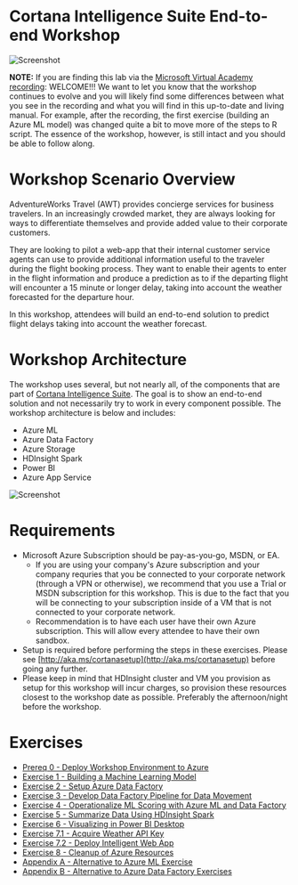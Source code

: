  # Cortana Intelligence Suite End-to-end Workshop
![Screenshot](images/cis_header.png)

**NOTE:** If you are finding this lab via the [Microsoft Virtual Academy recording](https://mva.microsoft.com/en-us/training-courses/cortana-intelligence-suite-end-to-end-16972): WELCOME!!! We want to let you know that the workshop continues to evolve and you will likely find some differences between what you see in the recording and what you will find in this up-to-date and living manual. For example, after the recording, the first exercise (building an Azure ML model) was changed quite a bit to move more of the steps to R script. The essence of the workshop, however, is still intact and you should be able to follow along.

# Workshop Scenario Overview

AdventureWorks Travel (AWT) provides concierge services for business travelers. In an increasingly crowded market, they are always looking for ways to differentiate themselves and provide added value to their corporate customers.

They are looking to pilot a web-app that their internal customer service agents can use to provide additional information useful to the traveler during the flight booking process. They want to enable their agents to enter in the flight information and produce a prediction as to if the departing flight will encounter a 15 minute or longer delay, taking into account the weather forecasted for the departure hour.

In this workshop, attendees will build an end-to-end solution to predict flight delays taking into account the weather forecast.

# Workshop Architecture
The workshop uses several, but not nearly all, of the components that are part of [Cortana Intelligence Suite](https://www.microsoft.com/en-us/cloud-platform/cortana-intelligence-suite). The goal is to show an end-to-end solution and not necessarily try to work in every component possible. The workshop architecture is below and includes:

- Azure ML
- Azure Data Factory
- Azure Storage
- HDInsight Spark
- Power BI
- Azure App Service


![Screenshot](images/workshop_architecture.png)

# Requirements

- Microsoft Azure Subscription should be pay-as-you-go, MSDN, or EA.
   - If you are using your company's Azure subscription and your company requries that you be connected to your corporate network (through a VPN or otherwise), we recommend that you use a Trial or MSDN subscription for this workshop. This is due to the fact that you will be connecting to your subscription inside of a VM that is not connected to your corporate network.
   - Recommendation is to have each user have their own Azure subscription. This will allow every attendee to have their own sandbox.
- Setup is required before performing the steps in these exercises. Please see [http://aka.ms/cortanasetup](http://aka.ms/cortanasetup) before going any further.
- Please keep in mind that HDInsight cluster and VM you provision as setup for this workshop will incur charges, so provision these resources closest to the workshop date as possible.  Preferably the afternoon/night before the workshop.

# Exercises
- [Prereq   0 - Deploy Workshop Environment to Azure](https://github.com/xlegend1024/CortanaIntelligenceSuiteWorkshopManual/blob/master/00%20Deploy%20Workshop%20Environment%20to%20Azure.md)
- [Exercise 1 - Building a Machine Learning Model](https://github.com/xlegend1024/CortanaIntelligenceSuiteWorkshopManual/blob/master/01%20Exercise%201%20-%20Building%20a%20Machine%20Learning%20Model.md)
- [Exercise 2 - Setup Azure Data Factory](https://github.com/xlegend1024/CortanaIntelligenceSuiteWorkshopManual/blob/master/02%20Exercise%202%20-%20Setup%20Azure%20Data%20Factory.md)
- [Exercise 3 - Develop Data Factory Pipeline for Data Movement](https://github.com/xlegend1024/CortanaIntelligenceSuiteWorkshopManual/blob/master/03%20Exercise%203%20-%20Develop%20Data%20Factory%20Pipeline%20for%20Data%20Movement.md)
- [Exercise 4 - Operationalize ML Scoring with Azure ML and Data Factory](https://github.com/xlegend1024/CortanaIntelligenceSuiteWorkshopManual/blob/master/04%20Exercise%204%20-%20Operationalize%20ML%20Scoring%20with%20Azure%20ML%20and%20Data%20Factory.md)
- [Exercise 5 - Summarize Data Using HDInsight Spark](https://github.com/xlegend1024/CortanaIntelligenceSuiteWorkshopManual/blob/master/05%20Exercise%205%20-%20Summarize%20Data%20Using%20HDInsight%20Spark.md)
- [Exercise 6 - Visualizing in Power BI Desktop](https://github.com/xlegend1024/CortanaIntelligenceSuiteWorkshopManual/blob/master/06%20Exercise%206%20-%20Visualizing%20in%20Power%20BI%20Desktop.md)
- [Exercise 7.1 - Acquire Weather API Key](https://github.com/xlegend1024/CortanaIntelligenceSuiteWorkshopManual/blob/master/07%20Exercise%207.1%20-Acquire%20Weather%20API%20Key.md)
- [Exercise 7.2 - Deploy Intelligent Web App](https://github.com/xlegend1024/CortanaIntelligenceSuiteWorkshopManual/blob/master/07%20Exercise%207.2%20-%20Deploy%20Intelligent%20Web%20App.md)
- [Exercise 8 - Cleanup of Azure Resources](https://github.com/xlegend1024/CortanaIntelligenceSuiteWorkshopManual/blob/master/08%20Exercise%208%20-%20Cleanup%20of%20Azure%20Resources.md)
- [Appendix A - Alternative to Azure ML Exercise](https://github.com/xlegend1024/CortanaIntelligenceSuiteWorkshopManual/blob/master/09%20Appendix%20A%20-%20Alternative%20to%20Azure%20ML%20Exercise.md)
- [Appendix B - Alternative to Azure Data Factory Exercises](https://github.com/xlegend1024/CortanaIntelligenceSuiteWorkshopManual/blob/master/10%20Appendix%20B%20-%20Alternative%20to%20Data%20Factory%20Exercises.md)
